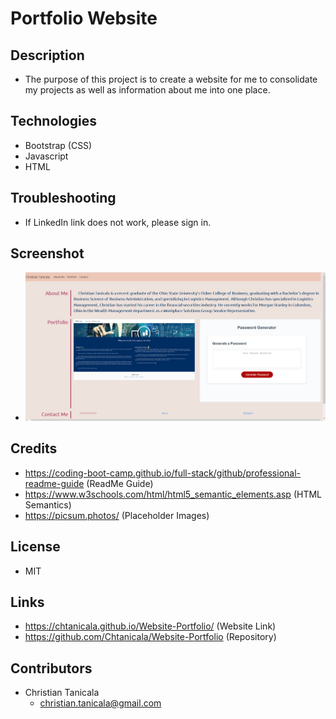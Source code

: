 # Portfolio Website

## Description
- The purpose of this project is to create a website for me to consolidate my projects as well as information about me into one place.

## Technologies
- Bootstrap (CSS)
- Javascript
- HTML

## Troubleshooting
- If LinkedIn link does not work, please sign in.

## Screenshot
- ![](assets/pictures/Screenshot.PNG)

## Credits
- https://coding-boot-camp.github.io/full-stack/github/professional-readme-guide (ReadMe Guide)
- https://www.w3schools.com/html/html5_semantic_elements.asp (HTML Semantics)
- https://picsum.photos/ (Placeholder Images)

## License
- MIT

## Links
- https://chtanicala.github.io/Website-Portfolio/ (Website Link)
- https://github.com/Chtanicala/Website-Portfolio (Repository)

## Contributors
- Christian Tanicala
    - christian.tanicala@gmail.com
